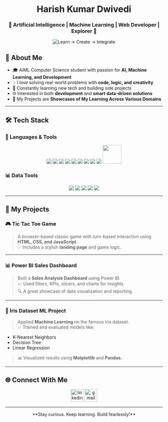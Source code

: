 <h1 align="center"> Harish Kumar Dwivedi</h1>
<h3 align="center">🚀 Artificial Intelligence | Machine Learning | Web Developer | Explorer 🚀</h3>
<p align="center">
<img src="https://readme-typing-svg.demolab.com?font=Fira+Code&weight=500&size=25&pause=1000&color=FF0000&center=true&vCenter=true&width=600&lines=Learn+%E2%86%92+Create+%E2%86%92+Integrate" alt="Learn → Create → Integrate" />
</p>


## 🧠 About Me
- 🎓 AiML Computer Science student with passion for **AI, Machine Learning, and Development**
- 💡 I love solving real-world problems with **code, logic, and creativity**
- 🧪 Constantly learning new tech and building side projects
- 🌐 Interested in both **development** and **smart data-driven solutions**
- 🌱 My Projects are **Showcases of My Learning Across Various Domains**
---
## 🛠️ Tech Stack
### 🚀 Languages & Tools
<p align="center">

  <img src="https://skillicons.dev/icons?i=python" />
  <img src="https://skillicons.dev/icons?i=cpp" />
  <img src="https://skillicons.dev/icons?i=js" />
  <img src="https://skillicons.dev/icons?i=html" />
  <img src="https://skillicons.dev/icons?i=css" />
  <img src="https://skillicons.dev/icons?i=mysql" />
  <img src="https://skillicons.dev/icons?i=git" />
  <img src="https://skillicons.dev/icons?i=github" />
  <img src="https://skillicons.dev/icons?i=vscode" />
  <img src="https://img.icons8.com/color/48/000000/power-bi.png" width="60" height="60" />
</p>

### 📊 Data Tools

<p align="center">
  <img src="https://img.shields.io/badge/Numpy-013243?style=for-the-badge&logo=numpy&logoColor=white" />
  <img src="https://img.shields.io/badge/Scikit--Learn-F7931E?style=for-the-badge&logo=scikit-learn&logoColor=white" />
  <img src="https://img.shields.io/badge/Pandas-150458?style=for-the-badge&logo=pandas&logoColor=white" />
  <img src="https://img.shields.io/badge/Matplotlib-008080?style=for-the-badge&logo=matplotlib&logoColor=white" />
  <img src="https://img.shields.io/badge/Django-092E20?style=for-the-badge&logo=django&logoColor=white" />

</p>

---

## 📂 My Projects

### 🎮 Tic Tac Toe Game
> A browser-based classic game with turn-based interaction using **HTML, CSS, and JavaScript**.  
> ✅ Includes a stylish **landing page** and game logic.  

---

### 📊 Power BI Sales Dashboard
> Built a **Sales Analysis Dashboard** using Power BI.  
> 📈 Used filters, KPIs, slicers, and charts for insights.  
> 🔍 A great showcase of data visualization and reporting.

---
### 🌸 Iris Dataset ML Project
> Applied **Machine Learning** on the famous Iris dataset.  
> ✅ Trained and evaluated models like:
- K-Nearest Neighbors  
- Decision Tree  
- Linear Regression  
> 📊 Visualized results using **Matplotlib** and **Pandas**.

---

## 🌐 Connect With Me

<p align="center">
  <a href="https://www.linkedin.com/in/harish-kumar-dwivedi-b1b410203/"><img src="https://img.icons8.com/color/48/linkedin.png" alt="linkedin" width="40" /></a>
  <a href="mailto:harishdwivedi346@gmail.com"><img src="https://img.icons8.com/color/48/gmail-new.png" alt="gmail" width="40" /></a>
</p>

---

<p align="center">
**Stay curious. Keep learning. Build fearlessly!**
  </p>

